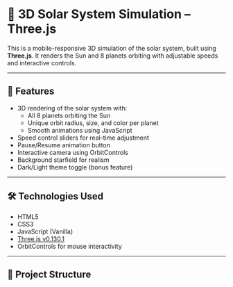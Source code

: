 # 🌌 3D Solar System Simulation – Three.js

This is a mobile-responsive 3D simulation of the solar system, built using **Three.js**. It renders the Sun and 8 planets orbiting with adjustable speeds and interactive controls.

---

## 🚀 Features

- 3D rendering of the solar system with:
  - All 8 planets orbiting the Sun
  - Unique orbit radius, size, and color per planet
  - Smooth animations using JavaScript
- Speed control sliders for real-time adjustment
- Pause/Resume animation button
- Interactive camera using OrbitControls
- Background starfield for realism
- Dark/Light theme toggle (bonus feature)

---

## 🛠️ Technologies Used

- HTML5
- CSS3
- JavaScript (Vanilla)
- [Three.js v0.130.1](https://threejs.org/)
- OrbitControls for mouse interactivity

---

## 📁 Project Structure


